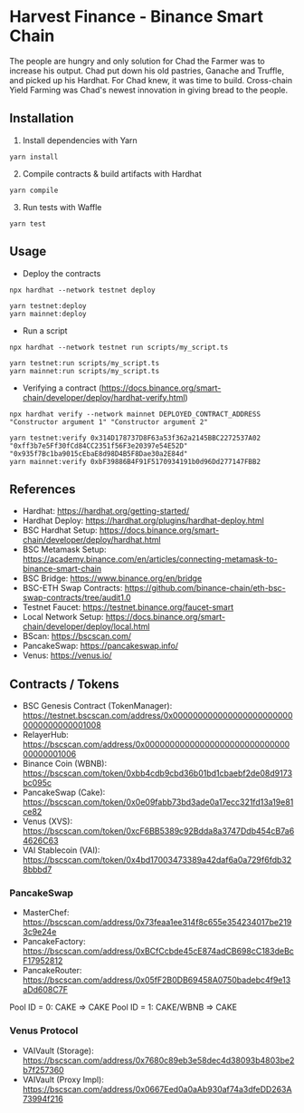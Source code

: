 # Harvest Finance - Binance Smart Chain

The people are hungry and only solution for Chad the Farmer was to increase his output. Chad put down his old pastries, Ganache and Truffle, and picked up his Hardhat. For Chad knew, it was time to build. Cross-chain Yield Farming was Chad's newest innovation in giving bread to the people.

## Installation

1. Install dependencies with Yarn

```
yarn install
```

2. Compile contracts & build artifacts with Hardhat

```
yarn compile
```

3. Run tests with Waffle

```
yarn test
```

## Usage

- Deploy the contracts

```
npx hardhat --network testnet deploy

yarn testnet:deploy
yarn mainnet:deploy
```

- Run a script

```
npx hardhat --network testnet run scripts/my_script.ts

yarn testnet:run scripts/my_script.ts
yarn mainnet:run scripts/my_script.ts
```

- Verifying a contract (https://docs.binance.org/smart-chain/developer/deploy/hardhat-verify.html)

```
npx hardhat verify --network mainnet DEPLOYED_CONTRACT_ADDRESS "Constructor argument 1" "Constructor argument 2"

yarn testnet:verify 0x314D178737D8F63a53f362a2145BBC2272537A02 "0xff3b7e5Ff30fCd84CC2351f56F3e20397e54E52D" "0x935f7Bc1ba9015cEbaE8d98D4B5F8Dae30a2E84d"
yarn mainnet:verify 0xbF39886B4F91F5170934191b0d96Dd277147FBB2
```

## References

- Hardhat: https://hardhat.org/getting-started/
- Hardhat Deploy: https://hardhat.org/plugins/hardhat-deploy.html
- BSC Hardhat Setup: https://docs.binance.org/smart-chain/developer/deploy/hardhat.html
- BSC Metamask Setup: https://academy.binance.com/en/articles/connecting-metamask-to-binance-smart-chain
- BSC Bridge: https://www.binance.org/en/bridge
- BSC-ETH Swap Contracts: https://github.com/binance-chain/eth-bsc-swap-contracts/tree/audit1.0
- Testnet Faucet: https://testnet.binance.org/faucet-smart
- Local Network Setup: https://docs.binance.org/smart-chain/developer/deploy/local.html
- BScan: https://bscscan.com/
- PancakeSwap: https://pancakeswap.info/
- Venus: https://venus.io/

## Contracts / Tokens

- BSC Genesis Contract (TokenManager): https://testnet.bscscan.com/address/0x0000000000000000000000000000000000001008
- RelayerHub: https://bscscan.com/address/0x0000000000000000000000000000000000001006
- Binance Coin (WBNB): https://bscscan.com/token/0xbb4cdb9cbd36b01bd1cbaebf2de08d9173bc095c
- PancakeSwap (Cake): https://bscscan.com/token/0x0e09fabb73bd3ade0a17ecc321fd13a19e81ce82
- Venus (XVS): https://bscscan.com/token/0xcF6BB5389c92Bdda8a3747Ddb454cB7a64626C63
- VAI Stablecoin (VAI): https://bscscan.com/token/0x4bd17003473389a42daf6a0a729f6fdb328bbbd7

### PancakeSwap

- MasterChef: https://bscscan.com/address/0x73feaa1ee314f8c655e354234017be2193c9e24e
- PancakeFactory: https://bscscan.com/address/0xBCfCcbde45cE874adCB698cC183deBcF17952812
- PancakeRouter: https://bscscan.com/address/0x05fF2B0DB69458A0750badebc4f9e13aDd608C7F

Pool ID = 0: CAKE => CAKE
Pool ID = 1: CAKE/WBNB => CAKE

### Venus Protocol

- VAIVault (Storage): https://bscscan.com/address/0x7680c89eb3e58dec4d38093b4803be2b7f257360
- VAIVault (Proxy Impl): https://bscscan.com/address/0x0667Eed0a0aAb930af74a3dfeDD263A73994f216
